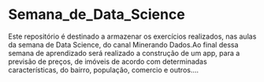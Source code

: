 # Semana_de_Data_Science
Este repositório é destinado a armazenar os exercícios realizados, nas aulas da semana de Data Science,
do canal Minerando Dados.Ao final dessa semana de aprendizado será realizado a construção de um app, 
para a previsão de preços, de imóveis de acordo com determinadas características, do bairro, população, comercio e outros....

